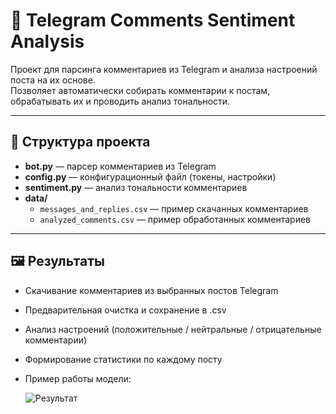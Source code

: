 # 💬 Telegram Comments Sentiment Analysis

Проект для парсинга комментариев из Telegram и анализа настроений поста на их основе.  
Позволяет автоматически собирать комментарии к постам, обрабатывать их и проводить анализ тональности.

---

## 📂 Структура проекта
- **bot.py** — парсер комментариев из Telegram  
- **config.py** — конфигурационный файл (токены, настройки)  
- **sentiment.py** — анализ тональности комментариев  
- **data/**  
  - `messages_and_replies.csv` — пример скачанных комментариев  
  - `analyzed_comments.csv` — пример обработанных комментариев  

---

## 🖼️ Результаты
- Скачивание комментариев из выбранных постов Telegram
- Предварительная очистка и сохранение в .csv
- Анализ настроений (положительные / нейтральные / отрицательные комментарии)
- Формирование статистики по каждому посту
- Пример работы модели:  

  ![Результат](https://i.imgur.com/RqpUnGc.png)